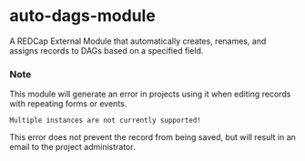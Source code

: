 # auto-dags-module
A REDCap External Module that automatically creates, renames, and assigns records to DAGs based on a specified field.

### Note
This module will generate an error in projects using it when editing records with repeating forms or events.
```
Multiple instances are not currently supported!
```

This error does not prevent the record from being saved, but will result in an email to the project administrator.

